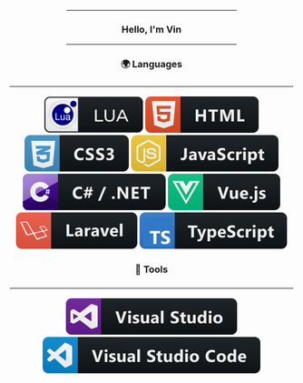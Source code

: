 <div align="center">

<hr width = "300vw">

<h3 align="center">Hello, I'm Vin</h3>
  
<hr width = "300vw">

<h3>🌍 Languages<h3>

<hr width = "500vw">
   <p align="center">
      <img src="https://github.com/YisusOnDev/YisusOnDev/blob/8659315da5ae39e2635e7d2c1e2a6317163e3c72/lua.svg" />
      <img src="https://github.com/MikeCodesDotNET/ColoredBadges/blob/master/svg/dev/languages/html.svg" />
      <img src="https://github.com/MikeCodesDotNET/ColoredBadges/blob/master/svg/dev/languages/css3.svg" />
      <img src="https://github.com/MikeCodesDotNET/ColoredBadges/blob/master/svg/dev/languages/js.svg" />
      <img src="https://github.com/MikeCodesDotNET/ColoredBadges/raw/master/svg/dev/languages/csharp_dotnet.svg" />
      <img src="https://github.com/MikeCodesDotNET/ColoredBadges/blob/master/svg/dev/frameworks/vue.svg" />
         <img src="https://github.com/MikeCodesDotNET/ColoredBadges/blob/master/svg/dev/frameworks/laravel.svg" />
      <img src="https://github.com/YisusOnDev/YisusOnDev/blob/main/typescript.svg" />
   </p>  

  
<h3>🔧 Tools<h3>
  
<hr width = "500vw">
   <p align="center">
      <img src="https://github.com/MikeCodesDotNET/ColoredBadges/blob/master/svg/dev/tools/visualstudio.svg" />
      <img src="https://github.com/MikeCodesDotNET/ColoredBadges/blob/master/svg/dev/tools/visualstudio_code.svg" />
   </p>
  
</div>
